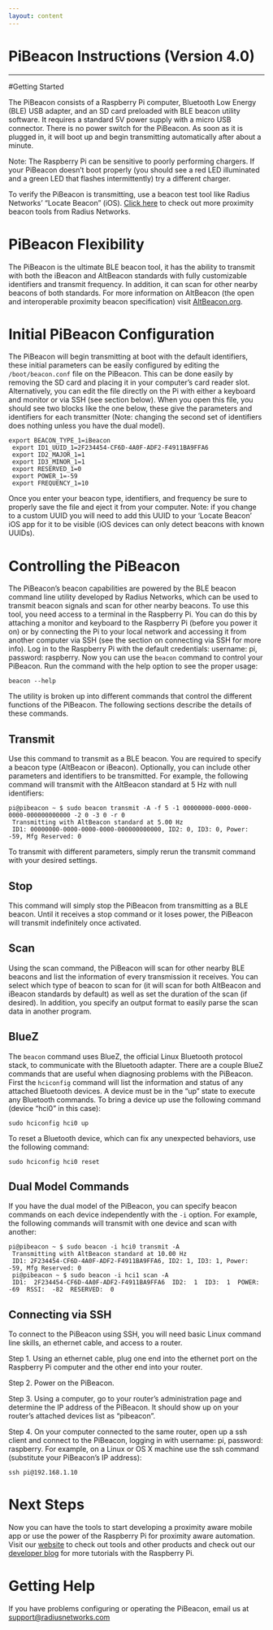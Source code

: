 ```yaml
---
layout: content
---
```


# PiBeacon Instructions (Version 4.0)

<hr>

#Getting Started

The PiBeacon consists of a Raspberry Pi computer, Bluetooth Low Energy (BLE) USB adapter, and an SD card preloaded with BLE beacon utility software.  It requires a standard 5V power supply with a micro USB connector.  There is no power switch for the PiBeacon.  As soon as it is plugged in, it will boot up and begin transmitting automatically after about a minute.

Note: The Raspberry Pi can be sensitive to poorly performing chargers. If your PiBeacon doesn’t boot properly (you should see a red LED illuminated and a green LED that flashes intermittently) try a different charger.

To verify the PiBeacon is transmitting, use a beacon test tool like Radius Networks’ “Locate Beacon” (iOS). [Click here](http://store.radiusnetworks.com/collections/all) to check out more proximity beacon tools from Radius Networks. 

# PiBeacon Flexibility

The PiBeacon is the ultimate BLE beacon tool, it has the ability to transmit with both the iBeacon and AltBeacon standards with fully customizable identifiers and transmit frequency.  In addition, it can scan for other nearby beacons of both standards.  For more information on AltBeacon (the open and interoperable proximity beacon specification) visit [AltBeacon.org](http://altbeacon.org).

# Initial PiBeacon Configuration

The PiBeacon will begin transmitting at boot with the default identifiers, these initial parameters can be easily configured by editing the `/boot/beacon.conf` file on the PiBeacon.  This can be done easily by removing the SD card and placing it in your computer’s card reader slot.  Alternatively, you can edit the file directly on the Pi with either a keyboard and monitor or via SSH (see section below).  When you open this file, you should see two blocks like the one below, these give the parameters and identifiers for each transmitter (Note: changing the second set of identifiers does nothing unless you have the dual model).

```    
export BEACON_TYPE_1=iBeacon
 export ID1_UUID_1=2F234454-CF6D-4A0F-ADF2-F4911BA9FFA6
 export ID2_MAJOR_1=1
 export ID3_MINOR_1=1
 export RESERVED_1=0
 export POWER_1=-59
 export FREQUENCY_1=10
```
 Once you enter your beacon type, identifiers, and frequency be sure to 
properly save the file and eject it from your computer.  Note: if you change to a custom UUID you will need to add this UUID to your ‘Locate Beacon’ iOS app 
for it to be visible (iOS devices can only detect beacons with known UUIDs).

# Controlling the PiBeacon

The PiBeacon’s beacon capabilities are powered by the BLE beacon command line utility developed by Radius Networks, which can be used to transmit beacon signals and scan for other nearby beacons.  To use this tool, you need access to a terminal in the Raspberry Pi.  You can do this by attaching a monitor and keyboard to the Raspberry Pi (before you power it on) or by connecting the Pi to your local network and accessing it from another computer via SSH (see the section on connecting via SSH for more info).  Log in to the Raspberry Pi with the default credentials: username: pi, password: raspberry.  Now you can use the `beacon` command to control your PiBeacon.  Run the command with the help option to see the proper usage:

```
beacon --help
```

The utility is broken up into different commands that control the different functions of the PiBeacon.  The following sections describe the details of these commands.

## Transmit

Use this command to transmit as a BLE beacon.  You are required to specify a beacon type (AltBeacon or iBeacon).  Optionally, you can include other parameters and identifiers to be transmitted.  For example, the following command will transmit with the AltBeacon standard at 5 Hz with null identifiers:

```
pi@pibeacon ~ $ sudo beacon transmit -A -f 5 -1 00000000-0000-0000-0000-000000000000 -2 0 -3 0 -r 0
 Transmitting with AltBeacon standard at 5.00 Hz
 ID1: 00000000-0000-0000-0000-000000000000, ID2: 0, ID3: 0, Power: -59, Mfg Reserved: 0
```
To transmit with different parameters, simply rerun the transmit command with your desired settings.

## Stop

This command will simply stop the PiBeacon from transmitting as a BLE beacon.  Until it receives a stop command or it loses power, the PiBeacon will transmit indefinitely once activated.

## Scan

Using the scan command, the PiBeacon will scan for other nearby BLE beacons and list the information of every transmission it receives.  You can select which type of beacon to scan for (it will scan for both AltBeacon and iBeacon standards by default) as well as set the duration of the scan (if desired).  In addition, you specify an output format to easily parse the scan data in another program.

## BlueZ

The `beacon` command uses BlueZ, the official Linux Bluetooth protocol stack, to communicate with the Bluetooth adapter.  There are a couple BlueZ commands that are useful when diagnosing problems with the PiBeacon.  First the `hciconfig` command will list the information and status of any attached Bluetooth devices.  A device must be in the “up” state to execute any Bluetooth commands.  To bring a device up use the following command (device “hci0” in this case):

```
sudo hciconfig hci0 up
```

To reset a Bluetooth device, which can fix any unexpected behaviors, use the following command:

```
sudo hciconfig hci0 reset
```

## Dual Model Commands

If you have the dual model of the PiBeacon, you can specify beacon commands on each device independently with the `-i` option.  For example, the following commands will transmit with one device and scan with another:

```
pi@pibeacon ~ $ sudo beacon -i hci0 transmit -A
 Transmitting with AltBeacon standard at 10.00 Hz
 ID1: 2F234454-CF6D-4A0F-ADF2-F4911BA9FFA6, ID2: 1, ID3: 1, Power: -59, Mfg Reserved: 0
 pi@pibeacon ~ $ sudo beacon -i hci1 scan -A
 ID1:  2F234454-CF6D-4A0F-ADF2-F4911BA9FFA6  ID2:  1  ID3:  1  POWER:  -69  RSSI:  -82  RESERVED:  0
```

## Connecting via SSH

To connect to the PiBeacon using SSH, you will need basic Linux command line skills, an ethernet cable, and access to a router.

Step 1. Using an ethernet cable, plug one end into the ethernet port on the Raspberry Pi computer and the other end into your router.

Step 2. Power on the PiBeacon.

Step 3. Using a computer, go to your router’s administration page and determine the IP address of the PiBeacon.  It should show up on your router’s attached devices list as “pibeacon”.

Step 4. On your computer connected to the same router, open up a ssh client and connect to the PiBeacon, logging in with username: pi, password: raspberry.  For example, on a Linux or OS X machine use the ssh command (substitute your PiBeacon’s IP address):

```
ssh pi@192.168.1.10
```

# Next Steps

Now you can have the tools to start developing a proximity aware mobile app or use the power of the Raspberry Pi for proximity aware automation. Visit our [website](http://radiusnetworks.com) to check out tools and other products and check out our [developer blog](http://developer.radiusnetworks.com/blog/) for more tutorials with the Raspberry Pi.

# Getting Help 

If you have problems configuring or operating the PiBeacon, email us at support@radiusnetworks.com
